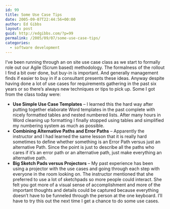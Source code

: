 ```yaml
---
id: 99
title: Some Use Case Tips
date: 2005-09-07T22:44:56+00:00
author: Ed Gibbs
layout: post
guid: http://edgibbs.com/?p=99
permalink: /2005/09/07/some-use-case-tips/
categories:
  - software development
---
```

I&#8217;ve been running through an on site use case class as we start to formally role out our Agile (Scrum based) methodology. The formalness of the rollout I find a bit over done, but buy-in is important. And generally management finds if easier to buy in if a consultant presents these ideas. Anyway despite having done a lot of use cases for requirements gathering in the past six years or so there&#8217;s always new techniques or tips to pick up. Some I got from the class today were:

  * **Use Simple Use Case Templates** &#8211; I learned this the hard way after putting together elaborate Word templates in the past complete with nicely formatted tables and nested numbered lists. After many hours in Word cleaning up formatting I finally stopped using tables and simplified my numbering system as much as possible.
  * **Combining Alternative Paths and Error Paths** &#8211; Apparently the instructor and I had learned the same lesson that it is really hard sometimes to define whether something is an Error Path versus just an alternative Path. Since the point is just to describe all the paths who cares if it&#8217;s an error path or an alternative path, just make everything an alternative path.
  * **Big Sketch Pads versus Projectors** &#8211; My past experience has been using a projector with the use cases and going through each step with everyone in the room looking on. The instructor mentioned that she preferred to use a lot of sketchpads so more people could interact. She felt you got more of a visual sense of accomplishment and more of the important thoughts and details could be captured because everything doesn&#8217;t have to be funneled through the person at the one keyboard. I&#8217;ll have to try this out the next time I get a chance to do some use cases.